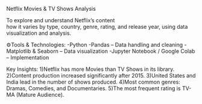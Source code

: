 Netflix Movies & TV Shows Analysis

To explore and understand Netflix’s content  
how it varies by type, country, genre, rating, and release year, using data visualization and analysis.

⚙️Tools & Technologies:
-Python
-Pandas – Data handling and cleaning
-Matplotlib & Seaborn – Data visualization
-Jupyter Notebook / Google Colab – Implementation

Key Insights:
1)Netflix has more Movies than TV Shows in its library.
2)Content production increased significantly after 2015.
3)United States and India lead in the number of shows produced.
4)Most common genres: Dramas, Comedies, and Documentaries.
5)The most frequent rating is TV-MA (Mature Audience).
